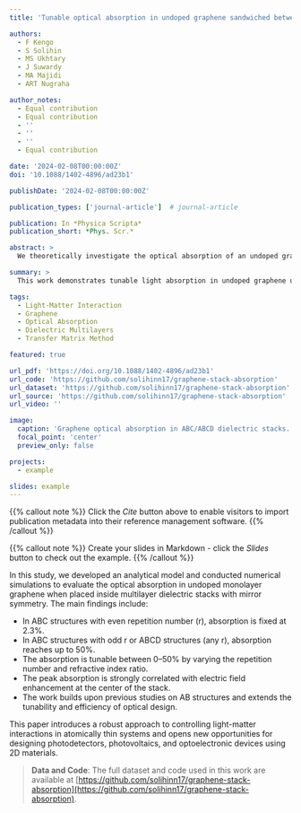```yaml
---
title: 'Tunable optical absorption in undoped graphene sandwiched between multilayer dielectric stacks with mirror symmetry'

authors:
  - F Kengo
  - S Solihin
  - MS Ukhtary
  - J Suwardy
  - MA Majidi
  - ART Nugraha

author_notes:
  - Equal contribution
  - Equal contribution
  - ''
  - ''
  - ''
  - Equal contribution

date: '2024-02-08T00:00:00Z'
doi: '10.1088/1402-4896/ad23b1'

publishDate: '2024-02-08T00:00:00Z'

publication_types: ['journal-article']  # journal-article

publication: In *Physica Scripta*
publication_short: *Phys. Scr.*

abstract: >
  We theoretically investigate the optical absorption of an undoped graphene monolayer embedded in a one-dimensional multilayer dielectric stack with mirror symmetry. Using the transfer matrix method, we derive analytical and numerical solutions for the optical absorption as a function of the stack's structural parameters. We find that in an ABC structure with even repetition number, graphene absorbs 2.3% of light—identical to the value for free-standing graphene. However, in an ABC structure with odd repetition or an ABCD structure (regardless of repetition number), the optical absorption can reach up to 50%, which is the theoretical maximum for undoped monolayers in symmetric stacks. These results enable tunable light absorption between 0–50% and offer design flexibility for optoelectronic applications.

summary: >
  This work demonstrates tunable light absorption in undoped graphene using dielectric multilayers. Optical absorption can reach up to 50% depending on stack configuration and refractive indices.

tags:
  - Light-Matter Interaction
  - Graphene
  - Optical Absorption
  - Dielectric Multilayers
  - Transfer Matrix Method

featured: true

url_pdf: 'https://doi.org/10.1088/1402-4896/ad23b1'
url_code: 'https://github.com/solihinn17/graphene-stack-absorption'
url_dataset: 'https://github.com/solihinn17/graphene-stack-absorption'
url_source: 'https://github.com/solihinn17/graphene-stack-absorption'
url_video: ''

image:
  caption: 'Graphene optical absorption in ABC/ABCD dielectric stacks.'
  focal_point: 'center'
  preview_only: false

projects:
  - example

slides: example
---
```


{{% callout note %}}
Click the _Cite_ button above to enable visitors to import publication metadata into their reference management software.
{{% /callout %}}

{{% callout note %}}
Create your slides in Markdown - click the _Slides_ button to check out the example.
{{% /callout %}}

In this study, we developed an analytical model and conducted numerical simulations to evaluate the optical absorption in undoped monolayer graphene when placed inside multilayer dielectric stacks with mirror symmetry. The main findings include:

- In ABC structures with even repetition number (r), absorption is fixed at 2.3%.
- In ABC structures with odd r or ABCD structures (any r), absorption reaches up to 50%.
- The absorption is tunable between 0–50% by varying the repetition number and refractive index ratio.
- The peak absorption is strongly correlated with electric field enhancement at the center of the stack.
- The work builds upon previous studies on AB structures and extends the tunability and efficiency of optical design.

This paper introduces a robust approach to controlling light-matter interactions in atomically thin systems and opens new opportunities for designing photodetectors, photovoltaics, and optoelectronic devices using 2D materials.

> **Data and Code**: The full dataset and code used in this work are available at [https://github.com/solihinn17/graphene-stack-absorption](https://github.com/solihinn17/graphene-stack-absorption).
